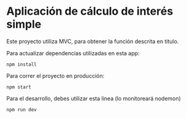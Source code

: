 # Aplicación de cálculo de interés simple

Este proyecto utiliza MVC, para obtener la función descrita en titulo.

Para actualizar dependencias utilizadas en esta app:
```
npm install
```

Para correr el proyecto en producción:

```
npm start
```

Para el desarrollo, debes utilizar esta linea (lo monitoreará nodemon)

```
npm run dev
```